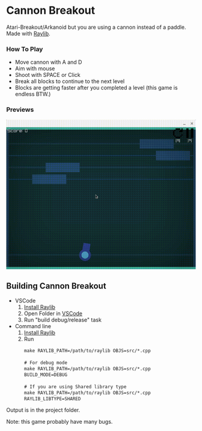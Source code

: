 # Cannon Breakout

Atari-Breakout/Arkanoid but you are using a cannon instead of a paddle.\
Made with [Raylib](https://www.raylib.com/).

### How To Play

- Move cannon with A and D
- Aim with mouse
- Shoot with SPACE or Click
- Break all blocks to continue to the next level
- Blocks are getting faster after you completed a level (this game is endless BTW.)

### Previews

![Preview](./preview.gif)

## Building Cannon Breakout

* VSCode
    1. [Install Raylib](https://github.com/raysan5/raylib/wiki)
    2. Open Folder in [VSCode](https://code.visualstudio.com/)
    3. Run "build debug/release" task
* Command line
    1. [Install Raylib](https://github.com/raysan5/raylib/wiki)
    2. Run
        ```
        make RAYLIB_PATH=/path/to/raylib OBJS=src/*.cpp

        # For debug mode
        make RAYLIB_PATH=/path/to/raylib OBJS=src/*.cpp BUILD_MODE=DEBUG
    
        # If you are using Shared library type
        make RAYLIB_PATH=/path/to/raylib OBJS=src/*.cpp RAYLIB_LIBTYPE=SHARED
        ```

Output is in the project folder.

Note: this game probably have many bugs.
